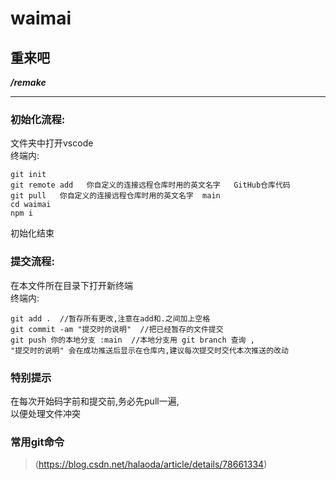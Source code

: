 # waimai

## 重来吧

***/remake***

-------

### 初始化流程:
文件夹中打开vscode<br/>
终端内:<br/>

    git init
    git remote add   你自定义的连接远程仓库时用的英文名字   GitHub仓库代码
    git pull   你自定义的连接远程仓库时用的英文名字  main
    cd waimai
    npm i

初始化结束<br/>

### 提交流程:
在本文件所在目录下打开新终端<br/>
终端内:<br/>

    git add .  //暂存所有更改,注意在add和.之间加上空格 
    git commit -am "提交时的说明"  //把已经暂存的文件提交
    git push 你的本地分支 :main  //本地分支用 git branch 查询 ,
    "提交时的说明" 会在成功推送后显示在仓库内,建议每次提交时交代本次推送的改动


### 特别提示
在每次开始码字前和提交前,务必先pull一遍,<br/>
以便处理文件冲突<br/>

### 常用git命令
>(https://blog.csdn.net/halaoda/article/details/78661334)<br/>